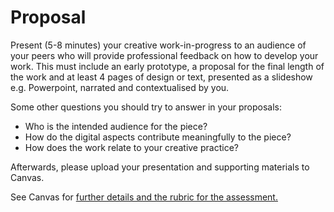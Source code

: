 # Proposal

Present (5-8 minutes) your creative work-in-progress to an audience of your peers who will provide professional feedback on how to develop your work. This must include an early prototype, a proposal for the final length of the work and at least 4 pages of design or text, presented as a slideshow e.g. Powerpoint, narrated and contextualised by you.

Some other questions you should try to answer in your proposals:
- Who is the intended audience for the piece?
- How do the digital aspects contribute meaningfully to the piece?
- How does the work relate to your creative practice?

Afterwards, please upload your presentation and supporting materials to Canvas.

See Canvas for [further details and the rubric for the assessment.](https://rmit.instructure.com/courses/146513/assignments/1050256)
